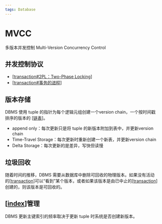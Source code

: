 ```yaml
---
tags: Database
---
```

# MVCC

多版本并发控制 Multi-Version Concurrency Control

## 并发控制协议

- [[transaction#2PL：Two-Phase Locking]]
- [[transaction#事务的进程]]

## 版本存储

DBMS 使用 tuple 的指针为每个逻辑元组创建一个version chain，一个按时间戳排序的版本的 [[链表]]。

- append only：每次更新只是将 tuple 的新版本附加到表中，并更新version chain
- Time-Travel Storage：每次更新时重新创建一个新表，并更新version chain
- Delta Storage：每次更新的是差异，写快但读慢

## 垃圾回收

随着时间的推移，DBMS 需要从数据库中删除可回收的物理版本。如果没有活动的[[transaction]]可以“看到”某个版本，或者如果该版本是由已中止的[[transaction]]创建的，则该版本是可回收的。

## [[index]]管理

DBMS 更新主键索引的频率取决于更新 tuple 时系统是否创建新版本。

[//begin]: # "Autogenerated link references for markdown compatibility"
[transaction#2PL：Two-Phase Locking]: transaction.md "transaction"
[transaction#事务的进程]: transaction.md "transaction"
[链表]: ../../algorithm/data_structure/链表.md "链表"
[transaction]: transaction.md "transaction"
[index]: index.md "索引"
[//end]: # "Autogenerated link references"
